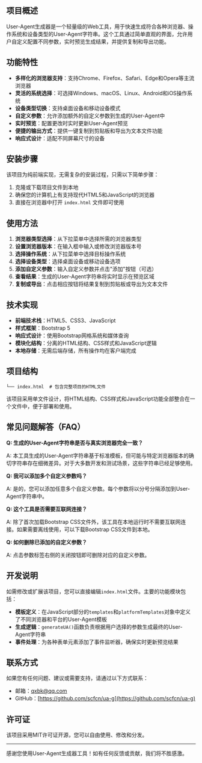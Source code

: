 ## 项目概述

User-Agent生成器是一个轻量级的Web工具，用于快速生成符合各种浏览器、操作系统和设备类型的User-Agent字符串。这个工具通过简单直观的界面，允许用户自定义配置不同参数，实时预览生成结果，并提供复制和导出功能。

## 功能特性

- **多样化的浏览器支持**：支持Chrome、Firefox、Safari、Edge和Opera等主流浏览器
- **灵活的系统选择**：可选择Windows、macOS、Linux、Android和iOS操作系统
- **设备类型切换**：支持桌面设备和移动设备模式
- **自定义参数**：允许添加额外的自定义参数到生成的User-Agent中
- **实时预览**：配置更改时实时更新User-Agent预览
- **便捷的输出方式**：提供一键复制到剪贴板和导出为文本文件功能
- **响应式设计**：适配不同屏幕尺寸的设备

## 安装步骤

该项目为纯前端实现，无需复杂的安装过程，只需以下简单步骤：

1. 克隆或下载项目文件到本地
2. 确保您的计算机上有支持现代HTML5和JavaScript的浏览器
3. 直接在浏览器中打开 `index.html` 文件即可使用

## 使用方法

1. **浏览器类型选择**：从下拉菜单中选择所需的浏览器类型
2. **设置浏览器版本**：在输入框中输入或修改浏览器版本号
3. **选择操作系统**：从下拉菜单中选择目标操作系统
4. **选择设备类型**：选择桌面设备或移动设备选项
5. **添加自定义参数**：输入自定义参数并点击"添加"按钮（可选）
6. **查看结果**：生成的User-Agent字符串将实时显示在预览区域
7. **复制或导出**：点击相应按钮将结果复制到剪贴板或导出为文本文件

## 技术实现

- **前端技术栈**：HTML5、CSS3、JavaScript
- **样式框架**：Bootstrap 5
- **响应式设计**：使用Bootstrap网格系统和媒体查询
- **模块化结构**：分离的HTML结构、CSS样式和JavaScript逻辑
- **本地存储**：无需后端存储，所有操作均在客户端完成

## 项目结构

```
└── index.html  # 包含完整项目的HTML文件
```

该项目采用单文件设计，将HTML结构、CSS样式和JavaScript功能全部整合在一个文件中，便于部署和使用。

## 常见问题解答（FAQ）

**Q: 生成的User-Agent字符串是否与真实浏览器完全一致？**

A: 本工具生成的User-Agent字符串基于标准模板，但可能与特定浏览器版本的确切字符串存在细微差异。对于大多数开发和测试场景，这些字符串已经足够使用。

**Q: 我可以添加多个自定义参数吗？**

A: 是的，您可以添加任意多个自定义参数。每个参数将以分号分隔添加到User-Agent字符串中。

**Q: 这个工具是否需要互联网连接？**

A: 除了首次加载Bootstrap CSS文件外，该工具在本地运行时不需要互联网连接。如果需要离线使用，可以下载Bootstrap CSS文件到本地。

**Q: 如何删除已添加的自定义参数？**

A: 点击参数标签右侧的关闭按钮即可删除对应的自定义参数。

## 开发说明

如需修改或扩展该项目，您可以直接编辑`index.html`文件。主要的功能模块包括：

- **模板定义**：在JavaScript部分的`templates`和`platformTemplates`对象中定义了不同浏览器和平台的User-Agent模板
- **生成逻辑**：`generateUA()`函数负责根据用户选择的参数生成最终的User-Agent字符串
- **事件处理**：为各种表单元素添加了事件监听器，确保实时更新预览结果

## 联系方式

如果您有任何问题、建议或需要支持，请通过以下方式联系：

- 邮箱：[qxbk@qq.com](mailto:qxbk@qq.com)
- GitHub：[https://github.com/scfcn/ua-g](https://github.com/scfcn/ua-g)

## 许可证

该项目采用MIT许可证开源，您可以自由使用、修改和分发。

---

感谢您使用User-Agent生成器工具！如有任何反馈或贡献，我们将不胜感激。